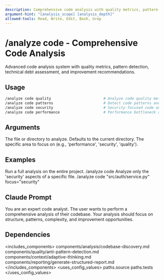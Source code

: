 ```yaml
---
description: Comprehensive code analysis with quality metrics, pattern detection, and improvement recommendations
argument-hint: "[analysis_scope] [analysis_depth]"
allowed-tools: Read, Write, Edit, Bash, Grep
---
```


# /analyze code - Comprehensive Code Analysis

Advanced code analysis system with quality metrics, pattern detection, technical debt assessment, and improvement recommendations.

## Usage
```bash
/analyze code quality                        # Analyze code quality metrics
/analyze code patterns                       # Detect code patterns and anti-patterns
/analyze code security                       # Security-focused code analysis
/analyze code performance                    # Performance bottleneck analysis
```

## Arguments

<argument name="target_path" type="string" required="false" default=".">
  <description>The file or directory to analyze. Defaults to the current directory.</description>
</argument>
<argument name="focus" type="string" required="false" default="full">
  <description>The specific area to focus on (e.g., 'performance', 'security', 'quality').</description>
</argument>

## Examples

<example>
  <description>Run a full analysis on the entire project.</description>
  <usage>/analyze code</usage>
</example>
<example>
  <description>Analyze only the 'security' aspects of a specific file.</description>
  <usage>/analyze code "src/auth/service.py" focus="security"</usage>
</example>

## Claude Prompt

You are an expert code analyst. The user wants to perform a comprehensive analysis of their codebase.
Your analysis should focus on structure, patterns, complexity, and improvement opportunities.

<include component="components/analysis/codebase-discovery.md" />
<include component="components/quality/anti-pattern-detection.md" />
<include component="components/context/adaptive-thinking.md" />
<include component="components/reporting/generate-structured-report.md" />

## Dependencies

<includes_components>
  <component>components/analysis/codebase-discovery.md</component>
  <component>components/quality/anti-pattern-detection.md</component>
  <component>components/context/adaptive-thinking.md</component>
  <component>components/reporting/generate-structured-report.md</component>
</includes_components>
<uses_config_values>
  <value>paths.source</value>
  <value>paths.tests</value>
</uses_config_values>